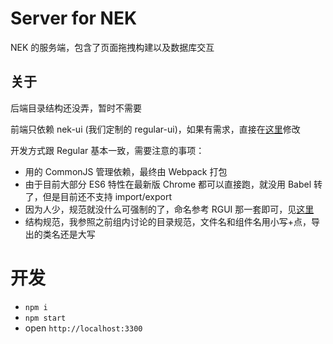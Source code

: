 # Server for NEK

NEK 的服务端，包含了页面拖拽构建以及数据库交互

## 关于

后端目录结构还没弄，暂时不需要

前端只依赖 nek-ui (我们定制的 regular-ui)，如果有需求，直接在[这里][1]修改

开发方式跟 Regular 基本一致，需要注意的事项：
 
 - 用的 CommonJS 管理依赖，最终由 Webpack 打包
 - 由于目前大部分 ES6 特性在最新版 Chrome 都可以直接跑，就没用 Babel 转了，但是目前还不支持 import/export
 - 因为人少，规范就没什么可强制的了，命名参考 RGUI 那一套即可，见[这里][2]
 - 结构规范，我参照之前组内讨论的目录规范，文件名和组件名用小写+点，导出的类名还是大写

# 开发

 - `npm i`
 - `npm start`
 - open `http://localhost:3300`

 [1]: https://github.com/kaola-fed/regular-ui
 [2]: https://kaola-fed.github.io/regular-ui/doc/start/rule.html